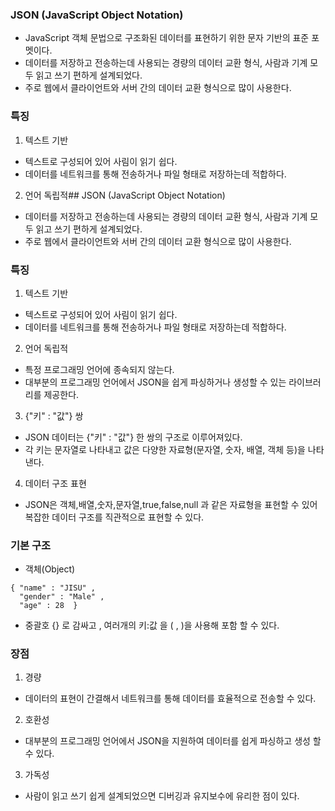 ### JSON (JavaScript Object Notation)
- JavaScript 객체 문법으로 구조화된 데이터를 표현하기 위한 문자 기반의 표준 포멧이다.
- 데이터를 저장하고 전송하는데 사용되는 경량의 데이터 교환 형식, 사람과 기계 모두 읽고 쓰기 편하게 설계되었다.
- 주로 웹에서 클라이언트와 서버 간의 데이터 교환 형식으로 많이 사용한다.

### 특징
1. 텍스트 기반 
- 텍스트로 구성되어 있어 사림이 읽기 쉽다.
- 데이터를 네트워크를 통해 전송하거나 파일 형태로 저장하는데 적합하다.

2. 언어 독립적## JSON (JavaScript Object Notation)
- 데이터를 저장하고 전송하는데 사용되는 경량의 데이터 교환 형식, 사람과 기계 모두 읽고 쓰기 편하게 설계되었다.
- 주로 웹에서 클라이언트와 서버 간의 데이터 교환 형식으로 많이 사용한다.

### 특징
1. 텍스트 기반 
- 텍스트로 구성되어 있어 사림이 읽기 쉽다.
- 데이터를 네트워크를 통해 전송하거나 파일 형태로 저장하는데 적합하다.

2. 언어 독립적
- 특정 프로그래밍 언어에 종속되지 않는다.
- 대부분의 프로그래밍 언어에서 JSON을 쉽게 파싱하거나 생성할 수 있는 라이브러리를 제공한다.

3. {"키" : "값"} 쌍
- JSON 데이터는 {"키" : "값"} 한 쌍의 구조로 이루어져있다.
- 각 키는 문자열로 나타내고 값은 다양한 자료형(문자열, 숫자, 배열, 객체 등)을 나타낸다.

4. 데이터 구조 표현
- JSON은 객체,배열,숫자,문자열,true,false,null 과 같은 자료형을 표현할 수 있어
  복잡한 데이터 구조를 직관적으로 표현할 수 있다.

### 기본 구조
- 객체(Object)
```
{ "name" : "JISU" ,
  "gender" : "Male" ,
  "age" : 28  }
```
- 중괄호 {} 로 감싸고 , 여러개의 키:값 을 ( , )을 사용해 포함 할 수 있다.

### 장점
1. 경량
- 데이터의 표현이 간결해서 네트워크를 통해 데이터를 효율적으로 전송할 수 있다.
2. 호환성
- 대부분의 프로그래밍 언어에서 JSON을 지원하여 데이터를 쉽게 파싱하고 생성 할 수 있다.
3. 가독성
- 사람이 읽고 쓰기 쉽게 설계되었으면 디버깅과 유지보수에 유리한 점이 있다.




